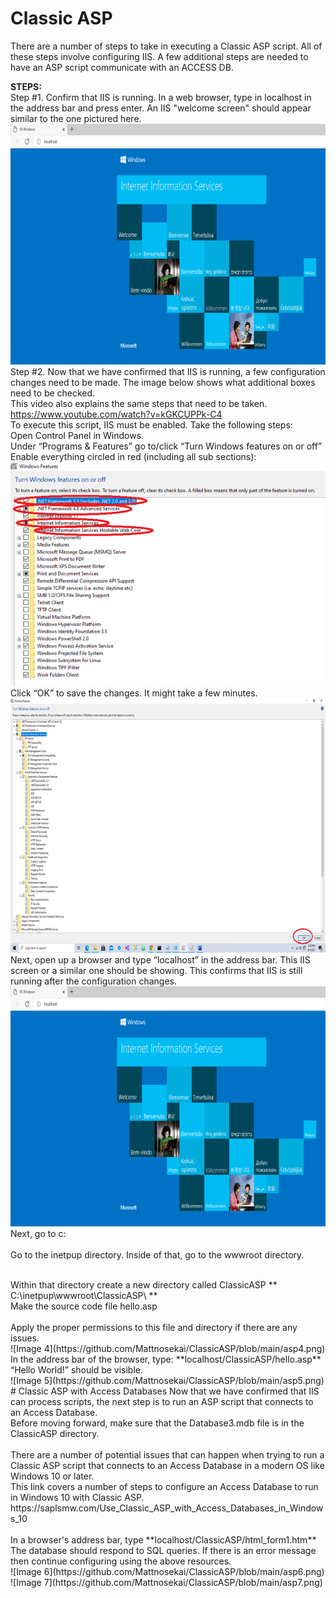 # Classic ASP

There are a number of steps to take in executing a Classic ASP script. All of these steps involve configuring IIS. A few additional steps are needed to have an ASP script communicate with an ACCESS DB. 

**STEPS:**
<br>
Step #1. Confirm that IIS is running. In a web browser, type in localhost in the address bar and press enter. An IIS "welcome screen" should appear similar to the one pictured here.
<br>
![Image 1](https://github.com/Mattnosekai/ClassicASP/blob/main/asp1.png)
<br>
Step #2. Now that we have confirmed that IIS is running, a few configuration changes need to be made. The image below shows what additional boxes need to be checked.
<br>
This video also explains the same steps that need to be taken. https://www.youtube.com/watch?v=kGKCUPPk-C4
<br>
To execute this script, IIS must be enabled. Take the following steps:
<br>
Open Control Panel in Windows.
<br>
Under “Programs & Features” go to/click “Turn Windows features on or off”
<br>
Enable everything circled in red (including all sub sections):
<br>
![Image 2](https://github.com/Mattnosekai/ClassicASP/blob/main/asp2.png)
<br>
Click “OK” to save the changes. It might take a few minutes. 
![Image 3](https://github.com/Mattnosekai/ClassicASP/blob/main/asp3.png)
<br>
Next, open up a browser and type “localhost” in the address bar. This IIS screen or a similar one should be showing. This confirms that IIS is still running after the configuration changes.
<br>
![Image 1](https://github.com/Mattnosekai/ClassicASP/blob/main/asp1.png)
<br>
Next, go to c:\
<br>
Go to the inetpup directory. Inside of that, go to the wwwroot directory. 

<br>
Within that directory create a new directory called ClassicASP ** C:\inetpup\wwwroot\ClassicASP\ **
<br>
Make the source code file hello.asp
<br>
<br>
Apply the proper permissions to this file and directory if there are any issues. 
<br>
![Image 4](https://github.com/Mattnosekai/ClassicASP/blob/main/asp4.png)
<br>
In the address bar of the browser, type: **localhost/ClassicASP/hello.asp**
<br>
“Hello World!” should be visible. 
<br>
![Image 5](https://github.com/Mattnosekai/ClassicASP/blob/main/asp5.png)
<br>
# Classic ASP with Access Databases
Now that we have confirmed that IIS can process scripts, the next step is to run an ASP script that connects to an Access Database. 
<br>
Before moving forward, make sure that the Database3.mdb file is in the ClassicASP directory.
<br>
<br>
There are a number of potential issues that can happen when trying to run a Classic ASP script that connects to an Access Database in a modern OS like Windows 10 or later.
<br>
This link covers a number of steps to configure an Access Database to run in Windows 10 with Classic ASP.
<br>
https://saplsmw.com/Use_Classic_ASP_with_Access_Databases_in_Windows_10
<br>
<br>
In a browser's address bar, type **localhost/ClassicASP/html_form1.htm**
<br>
The database should respond to SQL queries. If there is an error message then continue configuring using the above resources. 
<br>
![Image 6](https://github.com/Mattnosekai/ClassicASP/blob/main/asp6.png)
![Image 7](https://github.com/Mattnosekai/ClassicASP/blob/main/asp7.png)
